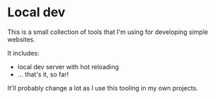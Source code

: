 # Local dev

This is a small collection of tools that I'm using for developing simple websites.

It includes:
* local dev server with hot reloading
* ... that's it, so far!

It'll probably change a lot as I use this tooling in my own projects.
